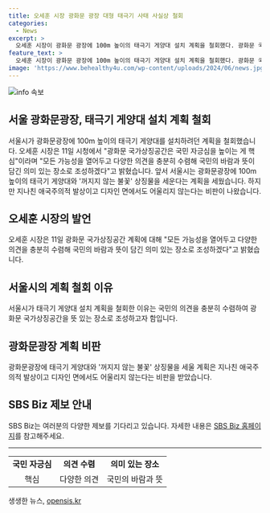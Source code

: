 ```yaml
---
title: 오세훈 시장 광화문 광장 대형 태극기 사태 사실상 철회
categories:
  - News
excerpt: >
  오세훈 시장이 광화문 광장에 100m 높이의 태극기 게양대 설치 계획을 철회했다. 광화문 국가상징공간은 국민 자긍심을 높이는 핵심이라며, 국민의 바람과 뜻을 수렴하여 의미 있는 장소로 조성하겠다고 전했다. 이에 앞서 세운 태극기 게양대와 꺼지지 않는 불꽃 상징물 계획은 애국주의적이고 어울리지 않는 디자인으로 비판을 받았다. SBS Biz는 여러분의 제보를 홈페이지에서 기다리고 있다. (URL=https://url.kr/9pghjn)
feature_text: >
  오세훈 시장이 광화문 광장에 100m 높이의 태극기 게양대 설치 계획을 철회했다. 광화문 국가상징공간은 국민 자긍심을 높이는 핵심이라며, 국민의 바람과 뜻을 수렴하여 의미 있는 장소로 조성하겠다고 전했다. 이에 앞서 세운 태극기 게양대와 꺼지지 않는 불꽃 상징물 계획은 애국주의적이고 어울리지 않는 디자인으로 비판을 받았다. SBS Biz는 여러분의 제보를 홈페이지에서 기다리고 있다. (URL=https://url.kr/9pghjn)
image: 'https://www.behealthy4u.com/wp-content/uploads/2024/06/news.jpg'
---
```


<p><img src="https://www.behealthy4u.com/wp-content/uploads/2024/06/news.jpg" alt="info 속보" /></p>

<h2>서울 광화문광장, 태극기 게양대 설치 계획 철회</h2>

<p data-ke-size="size16">서울시가 광화문광장에 100m 높이의 태극기 게양대를 설치하려던 계획을 철회했습니다. 오세훈 시장은 11일 시청에서 "광화문 국가상징공간은 국민 자긍심을 높이는 게 핵심"이라며 "모든 가능성을 열어두고 다양한 의견을 충분히 수렴해 국민의 바람과 뜻이 담긴 의미 있는 장소로 조성하겠다"고 밝혔습니다. 앞서 서울시는 광화문광장에 100m 높이의 태극기 게양대와 '꺼지지 않는 불꽃' 상징물을 세운다는 계획을 세웠습니다. 하지만 지나친 애국주의적 발상이고 디자인 면에서도 어울리지 않는다는 비판이 나왔습니다.</p>

<h2 data-ke-size="size26">오세훈 시장의 발언</h2>

<p data-ke-size="size16">오세훈 시장은 11일 광화문 국가상징공간 계획에 대해 "모든 가능성을 열어두고 다양한 의견을 충분히 수렴해 국민의 바람과 뜻이 담긴 의미 있는 장소로 조성하겠다"고 밝혔습니다.</p>

<h2 data-ke-size="size26">서울시의 계획 철회 이유</h2>

<p data-ke-size="size16">서울시가 태극기 게양대 설치 계획을 철회한 이유는 국민의 의견을 충분히 수렴하여 광화문 국가상징공간을 뜻 있는 장소로 조성하고자 함입니다.</p>

<h2 data-ke-size="size26">광화문광장 계획 비판</h2>

<p data-ke-size="size16">광화문광장에 태극기 게양대와 '꺼지지 않는 불꽃' 상징물을 세울 계획은 지나친 애국주의적 발상이고 디자인 면에서도 어울리지 않는다는 비판을 받았습니다.</p>

<h2 data-ke-size="size26">SBS Biz 제보 안내</h2>

<p data-ke-size="size16">SBS Biz는 여러분의 다양한 제보를 기다리고 있습니다. 자세한 내용은 <a href="https://url.kr/9pghjn">SBS Biz 홈페이지</a>를 참고해주세요.</p>

<hr data-ke-size="size16">

<table>
    <tr>
        <td style="text-align: center; height: 17px;"><b>국민 자긍심</b></td>
        <td style="text-align: center; height: 17px;"><b>의견 수렴</b></td>
        <td style="text-align: center; height: 17px;"><b>의미 있는 장소</b></td>
    </tr>
    <tr>
        <td style="text-align: center;">핵심</td>
        <td style="text-align: center;">다양한 의견</td>
        <td style="text-align: center;">국민의 바람과 뜻</td>
    </tr>
</table>
생생한 뉴스, <a href="https://opensis.kr" rel="dofollow">opensis.kr</a>


